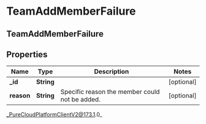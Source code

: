 # TeamAddMemberFailure

## TeamAddMemberFailure

## Properties

|Name | Type | Description | Notes|
|------------ | ------------- | ------------- | -------------|
| **_id** | **String** |  | [optional] |
| **reason** | **String** | Specific reason the member could not be added. | [optional] |



_PureCloudPlatformClientV2@173.1.0_
